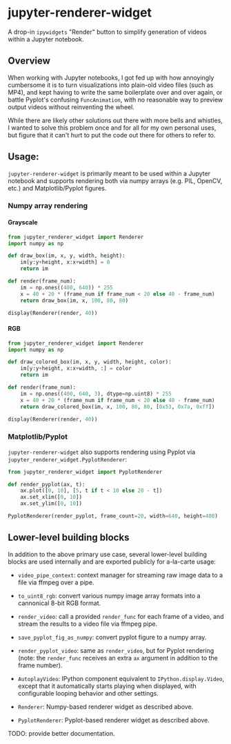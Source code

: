 # jupyter-renderer-widget

A drop-in `ipywidgets` "Render" button to simplify generation of videos within a Jupyter notebook.

## Overview

When working with Jupyter notebooks, I got fed up with how annoyingly cumbersome it is to turn visualizations into plain-old video files (such as MP4), and kept having to write the same boilerplate over and over again, or battle Pyplot's confusing `FuncAnimation`, with no reasonable way to preview output videos without reinventing the wheel.

While there are likely other solutions out there with more bells and whistles, I wanted to solve this problem once and for all for my own personal uses, but figure that it can't hurt to put the code out there for others to refer to.

## Usage:

`jupyter-renderer-widget` is primarily meant to be used within a Jupyter notebook and supports rendering both via numpy arrays (e.g. PIL, OpenCV, etc.) and Matplotlib/Pyplot figures.

### Numpy array rendering

#### Grayscale

```python
from jupyter_renderer_widget import Renderer
import numpy as np

def draw_box(im, x, y, width, height):
    im[y:y+height, x:x+width] = 0
    return im

def render(frame_num):
    im = np.ones((400, 640)) * 255
    x = 40 + 20 * (frame_num if frame_num < 20 else 40 - frame_num)
    return draw_box(im, x, 100, 80, 80)

display(Renderer(render, 40))
```

#### RGB

```python
from jupyter_renderer_widget import Renderer
import numpy as np

def draw_colored_box(im, x, y, width, height, color):
    im[y:y+height, x:x+width, :] = color
    return im

def render(frame_num):
    im = np.ones((400, 640, 3), dtype=np.uint8) * 255
    x = 40 + 20 * (frame_num if frame_num < 20 else 40 - frame_num)
    return draw_colored_box(im, x, 100, 80, 80, [0x53, 0x7a, 0xff])

display(Renderer(render, 40))
```

### Matplotlib/Pyplot

`jupyter-renderer-widget` also supports rendering using Pyplot via `jupyter_renderer_widget.PyplotRenderer`:
```python
from jupyter_renderer_widget import PyplotRenderer

def render_pyplot(ax, t):
    ax.plot([0, 10], [5, t if t < 10 else 20 - t])
    ax.set_xlim([0, 10])
    ax.set_ylim([0, 10])

PyplotRenderer(render_pyplot, frame_count=20, width=640, height=400)
```

## Lower-level building blocks

In addition to the above primary use case, several lower-level building blocks are used internally and are exported publicly for a-la-carte usage:

- `video_pipe_context`: context manager for streaming raw image data to a file via ffmpeg over a pipe.

- `to_uint8_rgb`: convert various numpy image array formats into a cannonical 8-bit RGB format.

- `render_video`: call a provided `render_func` for each frame of a video, and stream the results to a video file via ffmpeg pipe.

- `save_pyplot_fig_as_numpy`: convert pyplot figure to a numpy array.

- `render_pyplot_video`: same as `render_video`, but for Pyplot rendering (note: the `render_func` receives an extra `ax` argument in addition to the frame number).

- `AutoplayVideo`: IPython component equivalent to `IPython.display.Video`, except that it automatically starts playing when displayed, with configurable looping behavior and other settings.

- `Renderer`: Numpy-based renderer widget as described above.

- `PyplotRenderer`: Pyplot-based renderer widget as described above.

TODO: provide better documentation.
